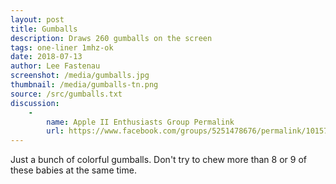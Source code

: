 ```yaml
---
layout: post
title: Gumballs
description: Draws 260 gumballs on the screen
tags: one-liner 1mhz-ok
date: 2018-07-13
author: Lee Fastenau
screenshot: /media/gumballs.jpg
thumbnail: /media/gumballs-tn.png
source: /src/gumballs.txt
discussion:
    -
        name: Apple II Enthusiasts Group Permalink
        url: https://www.facebook.com/groups/5251478676/permalink/10157704431108677/
---
```


Just a bunch of colorful gumballs. Don't try to chew more than 8 or 9 of these babies at the same time.